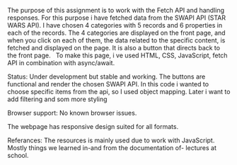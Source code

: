  The purpose of this assignment is to work with the Fetch API and handling responses. For this purpose  i have fetched data from the SWAPI API (STAR WARS API).
I have  chosen 4 categories with 5 records  and 6 properties in each of the records. The 4 categories are displayed on the front page, and when you click on each of them, the data related to the specific content, is fetched and displayed on the page. It is also a button that directs back to the front page.  
To make this page,  i ve used HTML, CSS, JavaScript, fetch API in combination with async/await. 

Status: Under development but stable and working. The buttons are functional and render the chosen SWAPI API. 
 In this code i wanted to choose specific items from the api, so I used object mapping. 
 Later i want to add  filtering and som more styling 

Browser support: No known browser issues.

The webpage has responsive design suited for all formats.

Referances: The resources is mainly used due to work with JavaScript. Mostly things we learned in-and from the documentation of- lectures at school.  
